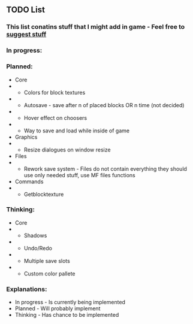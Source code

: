 ## TODO List
### This list conatins stuff that I might add in game - Feel free to [suggest stuff](https://github.com/Mikicrepstudios/Random-SDL-Game/blob/master/CONTRIBUTING.md)

### In progress:

### Planned:
- Core
- - Colors for block textures
- - Autosave - save after n of placed blocks OR n time (not decided)
- - Hover effect on choosers
- - Way to save and load while inside of game
- Graphics
- - Resize dialogues on window resize
- Files
- - Rework save system - Files do not contain everything they should use only needed stuff, use MF files functions
- Commands
- - Getblocktexture

### Thinking:
- Core
- - Shadows
- - Undo/Redo
- - Multiple save slots
- - Custom color pallete

### Explanations:
- In progress - Is currently being implemented
- Planned     - Will probably implement
- Thinking    - Has chance to be implemented
